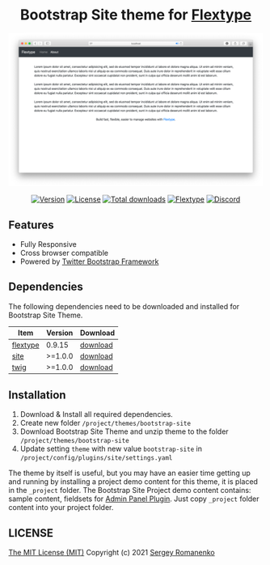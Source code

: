 <h1 align="center">Bootstrap Site theme for <a href="https://flextype.org/">Flextype</a></h1>

![preview](preview.png)

<p align="center">
<a href="https://github.com/flextype-themes/bootstrap-site/releases"><img alt="Version" src="https://img.shields.io/github/release/flextype-themes/bootstrap-site.svg?label=version&color=black"></a> <a href="https://github.com/flextype-themes/bootstrap-site"><img src="https://img.shields.io/badge/license-MIT-blue.svg?color=black" alt="License"></a> <a href="https://github.com/flextype-themes/bootstrap-site"><img src="https://img.shields.io/github/downloads/flextype-themes/bootstrap-site/total.svg?color=black" alt="Total downloads"></a> <a href="https://github.com/flextype-themes/bootstrap-site"><img src="https://img.shields.io/badge/Flextype-0.9.15-green.svg?color=black" alt="Flextype"></a> <a href=""><img src="https://img.shields.io/discord/423097982498635778.svg?logo=discord&color=black&label=Discord%20Chat" alt="Discord"></a>
</p>

## Features

* Fully Responsive
* Cross browser compatible
* Powered by [Twitter Bootstrap Framework](https://getbootstrap.com)

## Dependencies

The following dependencies need to be downloaded and installed for Bootstrap Site Theme.

| Item | Version | Download |
|---|---|---|
| [flextype](https://github.com/flextype/flextype) | 0.9.15 | [download](https://github.com/flextype/flextype/) |
| [site](https://github.com/flextype-plugins/site) | >=1.0.0 | [download](https://github.com/flextype-plugins/site/releases) |
| [twig](https://github.com/flextype-plugins/twig) | >=1.0.0 | [download](https://github.com/flextype-plugins/twig/releases) |

## Installation

1. Download & Install all required dependencies.
2. Create new folder `/project/themes/bootstrap-site`
3. Download Bootstrap Site Theme and unzip theme to the folder `/project/themes/bootstrap-site`
4. Update setting `theme` with new value `bootstrap-site` in `/project/config/plugins/site/settings.yaml`

The theme by itself is useful, but you may have an easier time getting up and running by installing a project demo content for this theme, it is placed in the `_project` folder. The Bootstrap Site Project demo content contains: sample content, fieldsets for [Admin Panel Plugin](https://github.com/flextype-plugins/admin). Just copy `_project` folder content into your project folder.

## LICENSE
[The MIT License (MIT)](https://github.com/flextype-themes/bootstrap-site/blob/master/LICENSE.txt)
Copyright (c) 2021 [Sergey Romanenko](https://github.com/Awilum)
